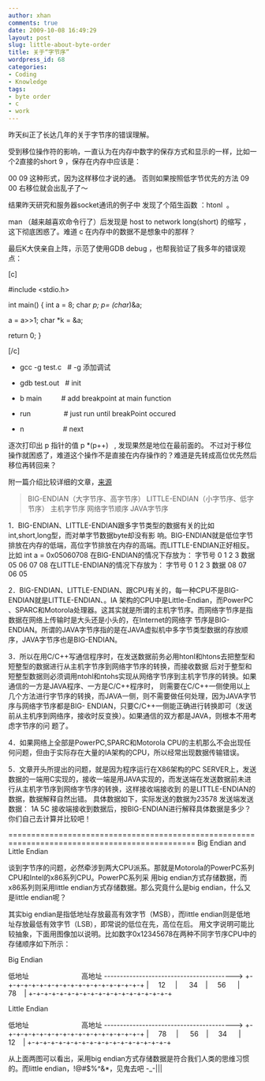 ```yaml
---
author: xhan
comments: true
date: 2009-10-08 16:49:29
layout: post
slug: little-about-byte-order
title: 关于“字节序”
wordpress_id: 68
categories:
- Coding
- Knowledge
tags:
- byte order
- c
- work
---
```


昨天纠正了长达几年的关于字节序的错误理解。

受到移位操作符的影响，一直认为在内存中数字的保存方式和显示的一样，比如一个2直接的short 9 ，保存在内存中应该是：

00 09 这种形式，因为这样移位才说的通。 否则如果按照低字节优先的方法 09 00 右移位就会出乱子了～

结果昨天研究和服务器socket通讯的例子中 发现了个陌生函数 ：htonl  。

man （越来越喜欢命令行了）后发现是 host to network long(short) 的缩写 ，这下彻底困惑了。难道 c 在内存中的数据不是想象中的那样？

最后K大侠亲自上阵，示范了使用GDB debug ，也帮我验证了我多年的错误观点：

[c]

#include <stdio.h>

int main()
{
 int a = 8;
 char *p;
 p= (char*)&a;

 a = a>>1;
 char *k = &a;

 return 0;
}

[/c]



	
  * gcc -g test.c   # -g 添加调试

	
  * gdb test.out   # init

	
  * b main          # add breakpoint at main function

	
  * run                 # just run until breakPoint occured

	
  * n                    # next


逐次打印出 p 指针的值 p *(p++)   , 发现果然是地位在最前面的。
不过对于移位操作就困惑了，难道这个操作不是直接在内存操作的？难道是先转成高位优先然后移位再转回来？<!-- more -->

附一篇介绍比较详细的文章，[来源](http://www.blogjava.net/byterat/archive/2007/10/24/155471.html)


> BIG-ENDIAN（大字节序、高字节序）
LITTLE-ENDIAN（小字节序、低字节序）
主机字节序
网络字节顺序
JAVA字节序

1．BIG-ENDIAN、LITTLE-ENDIAN跟多字节类型的数据有关的比如int,short,long型，而对单字节数据byte却没有影 响。BIG-ENDIAN就是低位字节排放在内存的低端，高位字节排放在内存的高端。而LITTLE-ENDIAN正好相反。
比如 int a = 0x05060708
在BIG-ENDIAN的情况下存放为：
字节号 0 1 2 3
数据 05 06 07 08
在LITTLE-ENDIAN的情况下存放为：
字节号 0 1 2 3
数据 08 07 06 05

2．BIG-ENDIAN、LITTLE-ENDIAN、跟CPU有关的，每一种CPU不是BIG-ENDIAN就是LITTLE-ENDIAN、。IA 架构的CPU中是Little-Endian，而PowerPC 、SPARC和Motorola处理器。这其实就是所谓的主机字节序。而网络字节序是指数据在网络上传输时是大头还是小头的，在Internet的网络字 节序是BIG-ENDIAN。所谓的JAVA字节序指的是在JAVA虚拟机中多字节类型数据的存放顺序，JAVA字节序也是BIG-ENDIAN。

3．所以在用C/C++写通信程序时，在发送数据前务必用htonl和htons去把整型和短整型的数据进行从主机字节序到网络字节序的转换，而接收数据 后对于整型和短整型数据则必须调用ntohl和ntohs实现从网络字节序到主机字节序的转换。如果通信的一方是JAVA程序、一方是C/C++程序时， 则需要在C/C++一侧使用以上几个方法进行字节序的转换，而JAVA一侧，则不需要做任何处理，因为JAVA字节序与网络字节序都是BIG- ENDIAN，只要C/C++一侧能正确进行转换即可（发送前从主机序到网络序，接收时反变换）。如果通信的双方都是JAVA，则根本不用考虑字节序的问 题了。

4．如果网络上全部是PowerPC,SPARC和Motorola CPU的主机那么不会出现任何问题，但由于实际存在大量的IA架构的CPU，所以经常出现数据传输错误。

5．文章开头所提出的问题，就是因为程序运行在X86架构的PC SERVER上，发送数据的一端用C实现的，接收一端是用JAVA实现的，而发送端在发送数据前未进行从主机字节序到网络字节序的转换，这样接收端接收到 的是LITTLE-ENDIAN的数据，数据解释自然出错。
具体数据如下，实际发送的数据为23578
发送端发送数据： 1A 5C
接收端接收到数据后，按BIG-ENDIAN进行解释具体数据是多少？你们自己去计算并比较吧！

=============================================================================================== Big Endian and Little Endian

谈到字节序的问题，必然牵涉到两大CPU派系。那就是Motorola的PowerPC系列CPU和Intel的x86系列CPU。PowerPC系列采 用big endian方式存储数据，而x86系列则采用little endian方式存储数据。那么究竟什么是big endian，什么又是little endian呢？

其实big endian是指低地址存放最高有效字节（MSB），而little endian则是低地址存放最低有效字节（LSB），即常说的低位在先，高位在后。
用文字说明可能比较抽象，下面用图像加以说明。比如数字0x12345678在两种不同字节序CPU中的存储顺序如下所示：

Big Endian

低地址                           高地址
----------------------------------------->
+-+-+-+-+-+-+-+-+-+-+-+-+-+-+-+-+-+-+
|     12     |      34    |     56      |     78    |
+-+-+-+-+-+-+-+-+-+-+-+-+-+-+-+-+-+-+

Little Endian

低地址                           高地址
----------------------------------------->
+-+-+-+-+-+-+-+-+-+-+-+-+-+-+-+-+-+-+
|     78     |      56    |     34      |     12    |
+-+-+-+-+-+-+-+-+-+-+-+-+-+-+-+-+-+-+

从上面两图可以看出，采用big endian方式存储数据是符合我们人类的思维习惯的。而little endian，!@#$%^&*，见鬼去吧 -_-|||

